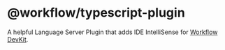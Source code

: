 # @workflow/typescript-plugin

A helpful Language Server Plugin that adds IDE IntelliSense for [Workflow DevKit](https://useworkflow.dev).
